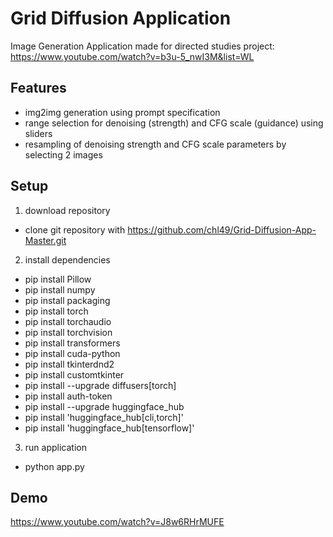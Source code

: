 # Grid Diffusion Application
Image Generation Application made for directed studies project: https://www.youtube.com/watch?v=b3u-5_nwI3M&list=WL

## Features
- img2img generation using prompt specification
- range selection for denoising (strength) and CFG scale (guidance) using sliders
- resampling of denoising strength and CFG scale parameters by selecting 2 images 

## Setup
1. download repository
- clone git repository with https://github.com/chl49/Grid-Diffusion-App-Master.git
2. install dependencies
- pip install Pillow
- pip install numpy
- pip install packaging
- pip install torch
- pip install torchaudio
- pip install torchvision
- pip install transformers
- pip install cuda-python
- pip install tkinterdnd2
- pip install customtkinter
- pip install --upgrade diffusers[torch]
- pip install auth-token
- pip install --upgrade huggingface_hub
- pip install 'huggingface_hub[cli,torch]'
- pip install 'huggingface_hub[tensorflow]'
3. run application
- python app.py

## Demo
https://www.youtube.com/watch?v=J8w6RHrMUFE
